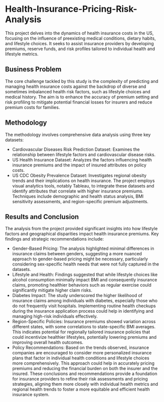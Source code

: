# Health-Insurance-Pricing-Risk-Analysis
This project delves into the dynamics of health insurance costs in the US, focusing on the influence of preexisting medical conditions, dietary habits, and lifestyle choices. It seeks to assist insurance providers by developing premiums, reserve funds, and risk profiles tailored to individual health and lifestyle metrics.

## Business Problem
The core challenge tackled by this study is the complexity of predicting and managing health insurance costs against the backdrop of diverse and sometimes imbalanced health risk factors, such as lifestyle choices and medical history. The aim is to enhance the accuracy of premium setting and risk profiling to mitigate potential financial losses for insurers and reduce premium costs for families.

## Methodology
The methodology involves comprehensive data analysis using three key datasets:
* Cardiovascular Diseases Risk Prediction Dataset: Examines the relationship between lifestyle factors and cardiovascular disease risks.
* US Health Insurance Dataset: Analyzes the factors influencing health insurance premiums and the impact of insured attributes on policy costs.
* US CDC Obesity Prevalence Dataset: Investigates regional obesity trends and their implications on health insurance.
The project employs visual analytics tools, notably Tableau, to integrate these datasets and identify attributes that correlate with higher insurance premiums. Techniques include demographic and health status analysis, BMI sensitivity assessments, and region-specific premium adjustments.

## Results and Conclusion
The analysis from the project provided significant insights into how lifestyle factors and geographical disparities impact health insurance premiums. Key findings and strategic recommendations include:
* Gender-Based Pricing: The analysis highlighted minimal differences in insurance claims between genders, suggesting a more nuanced approach to gender-based pricing might be necessary, particularly considering sex-specific health needs that were not fully captured in the datasets.
* Lifestyle and Health: Findings suggested that while lifestyle choices like alcohol consumption minimally impact BMI and consequently insurance claims, promoting healthier behaviors such as regular exercise could significantly mitigate higher claim risks.
* Diabetes Impact: The study underscored the higher likelihood of insurance claims among individuals with diabetes, especially those who do not frequently visit hospitals. Implementing routine health checkups during the insurance application process could help in identifying and managing high-risk individuals effectively.
* Region-Specific Policies: Insurance premiums showed variation across different states, with some correlations to state-specific BMI averages. This indicates potential for regionally tailored insurance policies that could incentivize healthier lifestyles, potentially lowering premiums and improving overall health outcomes.
* Policy Recommendations: Based on the trends observed, insurance companies are encouraged to consider more personalized insurance plans that factor in individual health conditions and lifestyle choices more comprehensively. This approach could help in accurately pricing premiums and reducing the financial burden on both the insurer and the insured.
These conclusions and recommendations provide a foundation for insurance providers to refine their risk assessments and pricing strategies, aligning them more closely with individual health metrics and regional health trends to foster a more equitable and efficient health insurance system.
